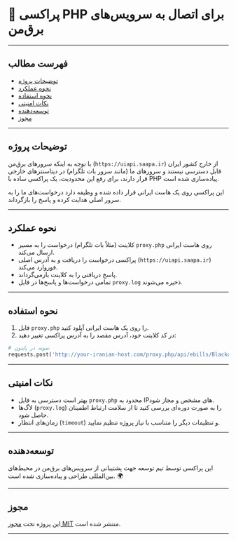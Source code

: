 # 🔌 پراکسی PHP برای اتصال به سرویس‌های برق‌من

---

## فهرست مطالب
- [توضیحات پروژه](#توضیحات-پروژه)
- [نحوه عملکرد](#نحوه-عملکرد)
- [نحوه استفاده](#نحوه-استفاده)
- [نکات امنیتی](#نکات-امنیتی)
- [توسعه‌دهنده](#توسعه‌دهنده)
- [مجوز](#مجوز)

---

## توضیحات پروژه

با توجه به اینکه سرورهای برق‌من (`https://uiapi.saapa.ir`) از خارج کشور ایران قابل دسترسی نیستند و سرورهای ما (مانند سرور بات تلگرام) در دیتاسنترهای خارجی قرار دارند، برای رفع این محدودیت، یک پراکسی ساده با PHP پیاده‌سازی شده است.

این پراکسی روی یک هاست ایرانی قرار داده شده و وظیفه دارد درخواست‌های ما را به سرور اصلی هدایت کرده و پاسخ را بازگرداند.

---

## نحوه عملکرد

- کلاینت (مثلاً بات تلگرام) درخواست را به مسیر `proxy.php` روی هاست ایرانی ارسال می‌کند.
- پراکسی درخواست را دریافت و به آدرس اصلی (`https://uiapi.saapa.ir`) فوروارد می‌کند.
- پاسخ دریافتی را به کلاینت بازمی‌گرداند.
- تمامی درخواست‌ها و پاسخ‌ها در فایل `proxy.log` ذخیره می‌شوند.

---

## نحوه استفاده

1. فایل `proxy.php` را روی یک هاست ایرانی آپلود کنید.
2. در کد کلاینت خود، آدرس مقصد را به آدرس پراکسی تغییر دهید:

```python
# نمونه در پایتون
requests.post('http://your-iranian-host.com/proxy.php/api/ebills/BlackoutsReport', headers=..., json=...)
```

---

## نکات امنیتی

- بهتر است دسترسی به فایل `proxy.php` محدود به IPهای مشخص و مجاز شود.
- لاگ‌ها (`proxy.log`) را به صورت دوره‌ای بررسی کنید تا از سلامت ارتباط اطمینان حاصل شود.
- زمان‌های انتظار (`timeout`) و تنظیمات دیگر را متناسب با نیاز پروژه تنظیم نمایید.

---

## توسعه‌دهنده

این پراکسی توسط تیم توسعه جهت پشتیبانی از سرویس‌های برق‌من در محیط‌های بین‌المللی طراحی و پیاده‌سازی شده است. 🌍

---

## مجوز

این پروژه تحت [مجوز MIT](https://opensource.org/licenses/MIT) منتشر شده است.

---